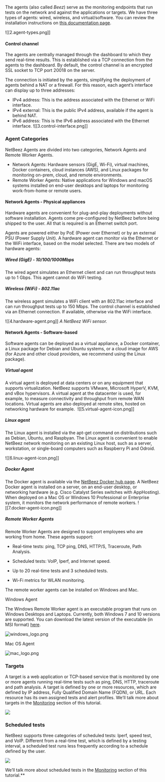 The agents (also called *Beez*) serve as the monitoring endpoints that run tests on the network and against the applications or targets. We have three types of agents: wired, wireless, and virtual/software. You can review the installation instructions on [this documentation page](https://netbeez.zendesk.com/hc/en-us/articles/204333545-Agent-Types). 

![[2.agent-types.png]]
#### Control channel

The agents are centrally managed through the dashboard to which they send real-time results. This is established via a TCP connection from the agents to the dashboard. By default, the control channel is an encrypted SSL socket to TCP port 20018 on the server. 

The connection is initiated by the agents, simplifying the deployment of agents behind a NAT or a firewall. For this reason, each agent’s interface can display up to three addresses:

- IPv4 address: This is the address associated with the Ethernet or WiFi interface.
- IPv4 external: This is the public IPv4 address, available if the agent is behind NAT.
- IPv6 address: This is the IPv6 address associated with the Ethernet interface.
![[3.control-interface.png]]
### Agent Categories

NetBeez Agents are divided into two categories, Network Agents and Remote Worker Agents.

- Network Agents: Hardware sensors (GigE, Wi-Fi), virtual machines, Docker containers, cloud instances (AWS), and Linux packages for monitoring on-prem, cloud, and remote environments.
- Remote Worker Agents: Native applications for Windows and macOS systems installed on end-user desktops and laptops for monitoring work-from-home or remote users.
#### Network Agents - Physical appliances

Hardware agents are convenient for plug-and-play deployments without software installation. Agents come pre-configured by NetBeez before being shipped to the user. All that is required is an Ethernet switch port.

Agents are powered either by PoE (Power over Ethernet) or by an external PSU (Power Supply Unit). A hardware agent can monitor via the Ethernet or the WiFi interface, based on the model selected. There are two models of hardware agents:
##### Wired (GigE) - 10/100/1000Mbps

The wired agent simulates an Ethernet client and can run throughput tests up to 1 Gbps. This agent cannot do WiFi testing.

##### Wireless (WiFi) - 802.11ac

The wireless agent simulates a WiFi client with an 802.11ac interface and can run throughput tests up to 150 Mbps. The control channel is established via an Ethernet connection. If available, otherwise via the WiFi interface.

![[4.hardware-agent.png]]
*A NetBeez WiFi sensor.*

#### Network Agents - Software-based
Software agents can be deployed as a virtual appliance, a Docker container, a Linux package for Debian and Ubuntu systems, or a cloud image for AWS (for Azure and other cloud providers, we recommend using the Linux package).
##### Virtual agent
A virtual agent is deployed at data centers or on any equipment that supports virtualization. NetBeez supports VMware, Microsoft HyperV, KVM, and vBox hypervisors. A virtual agent at the datacenter is used, for example, to measure connectivity and throughput from remote WAN locations. Virtual agents are also deployed at remote sites, hosted on networking hardware for example. 
![[5.virtual-agent-icon.png]]

##### Linux agent
The Linux agent is installed via the apt-get command on distributions such as Debian, Ubuntu, and Raspbyan. The Linux agent is convenient to enable NetBeez network monitoring on an existing Linux host, such as a server, workstation, or single-board computers such as Raspberry Pi and Odroid.

![[6.linux-agent-icon.png]]

##### Docker Agent
The Docker agent is available via the [NetBeez Docker hub page](https://hub.docker.com/r/netbeez/nb-agent). A NetBeez Docker agent is installed on a server, on an end-user desktop, or networking hardware (e.g. Cisco Catalyst Series switches with AppHosting). When deployed on a Mac OS or Windows 10 Professional or Enterprise system, it monitors the network performance of remote workers.
![[7.docker-agent-icon.png]]
##### Remote Worker Agents

Remote Worker Agents are designed to support employees who are working from home. These agents support:

- Real-time tests: ping, TCP ping, DNS, HTTP/S, Traceroute, Path Analysis.
    
- Scheduled tests: VoIP, Iperf, and Internet speed.
    
- Up to 20 real-time tests and 3 scheduled tests.
    
- Wi-Fi metrics for WLAN monitoring.
    

The remote worker agents can be installed on Windows and Mac.

Windows Agent

The Windows Remote Worker agent is an executable program that runs on Windows Desktops and Laptops. Currently, both Windows 7 and 10 versions are supported. You can download the latest version of the executable (in MSI format) [here](https://github.com/netbeez/windows/releases/latest).

![windows_logo.png](https://lh5.googleusercontent.com/FGCRICpsLYVDqAOSMHw6hRUHpz99-Wyoh-MApDYsRwUVBzGljMzMMlwQt_CoZ9Yr0xc0mBxtJxyTUmNzVYWeP5Af13ebbakMs2uDoK9_viwjpuqAzwwFnPL7gce3AgGWpXo3t9T_KLyDClMrwoV5IbU)

Mac OS Agent

![mac_logo.png](https://lh6.googleusercontent.com/2TmFRf4DrQLGg14Ml88jsu4yvqlzldu9KiXs8BaMKwY0JAr9ovD_X6kmmAHZkryY1L42QOxMwPhgfTncSx71CpCxMRFDOxEhNXvOQ-IaHkCxXhIPHSR1MmKCLajUDhnYOB7qG2gza9mfKMoIJFed2LM)

### Targets

A target is a web application or TCP-based service that is monitored by one or more agents running real-time tests such as ping, DNS, HTTP, traceroute and path analysis. A target is defined by one or more resources, which are defined by IP address, Fully Qualified Domain Name (FQDN), or URL. Each resource has its own assigned tests and alert profiles. We’ll talk more about targets in the [Monitoring](https://docs.google.com/document/d/1GsIWkWI3mMj2xqG0Ce_1BNrb8t8RhePK_bokT24sjo4/edit#heading=h.f8ca4ozijm9s) section of this tutorial.

  

![](https://lh4.googleusercontent.com/obdX4zZWzimlqHJbxZWhQwv_4YnPZsEa3tCS0BGj_pFcm_5AgKA_-_mH9MOJ3pwyMI3s1F2Wo1m6ZahWgeJoCh4YoFs1c-DavjhBPaP7CzCAeKfhAxgL8a5kBflSgXnug2HwyDmsSDwA6FkQkik_YiA)

### Scheduled tests

NetBeez supports three categories of scheduled tests: Iperf, speed test, and VoIP. Different from a real-time test, which is defined by a testing interval, a scheduled test runs less frequently according to a schedule defined by the user.

  

![](https://lh4.googleusercontent.com/TMCbutMpRMNi0oXVbKuwCW49GcC3o9b8yB1yzxaaatYtnLpMS7mXn4Yf2KVkgcLksBywFXWBPFONjfJlqIrsVfLlNqATCazJiq_UVKqHZzS08Q1EY-_mVf15TVcxl1yC47g_rz3RpZ9zuf7iFlwY7h0)

  
We’ll talk more about scheduled tests in the [Monitoring](https://docs.google.com/document/d/1GsIWkWI3mMj2xqG0Ce_1BNrb8t8RhePK_bokT24sjo4/edit#heading=h.f8ca4ozijm9s) section of this tutorial.**